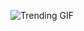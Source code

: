 
<!-- GIF_SECTION -->
![Trending GIF](https://media2.giphy.com/media/v1.Y2lkPThiYjIxNzcyOHV3dTVoYnEyNnpkaXNhNGttdzFrcnV3Z3dvZ3lzdTlpMzR6dWluYyZlcD12MV9naWZzX3NlYXJjaCZjdD1n/gFwZfXIqD0eNW/giphy.gif)
<!-- END_GIF_SECTION -->
